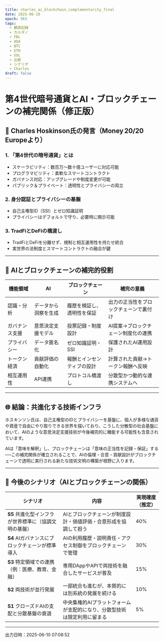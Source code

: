 ```yaml
---
title: charles_ai_blockchain_complementarity_final
date: 2025-06-10
epoch: 563
tags:
  - 観測記録
  - カルダノ
  - FBL
  - ADA
  - BTC
  - ETH
  - SOL
  - 比較
  - シナリオ
  - Charles
draft: false
---
```

# 第4世代暗号通貨とAI・ブロックチェーンの補完関係（修正版）
## 🔷 Charles Hoskinson氏の発言（Money 20/20 Europeより）

### 1. 「第4世代の暗号通貨」とは
- スケーラビリティ：数百万〜数十億ユーザーに対応可能
- プログラマビリティ：柔軟なスマートコントラクト
- ガバナンス対応：アップグレードや制度変更が可能
- パブリック＆プライベート：透明性とプライバシーの両立

### 2. 身分認証とプライバシーの基盤
- 自己主権型ID（SSI）とゼロ知識証明
- プライバシーはデフォルトで守り、必要時に開示可能

### 3. TradFiとDeFiの橋渡し
- TradFiとDeFiを分離せず、規制と相互運用性を持たせ統合
- 実世界の法制度とスマートコントラクトの融合が鍵

---

## 🤖 AIとブロックチェーンの補完的役割

| 機能領域 | AI | ブロックチェーン | 補完の意義 |
|----------|----|------------------|------------|
| 認識・分析 | データから洞察を生成 | 履歴を検証し、透明性を保証 | 出力の正当性をブロックチェーンで裏付け |
| ガバナンス支援 | 意思決定支援モデル | 投票記録・制度設計 | AI提案→ブロックチェーン制度化の連携 |
| プライバシー | データ匿名化 | ゼロ知識証明・SSI | 保護されたAI運用設計 |
| トークン経済 | 貢献評価の自動化 | 報酬とインセンティブの設計 | 計算された貢献→トークン報酬へ反映 |
| 相互運用性 | API連携 | プロトコル橋渡し | 分散型かつ動的な連携システムへ |

---

## 🌐 結論：共進化する技術インフラ
ホスキンソン氏は、自己主権型のIDとプライバシーを基盤に、個人が多様な通貨や資産で自由にやり取りできる世界を描いており、こうした分散型の社会基盤において、AIのような意思決定支援技術が今後補完的に機能する可能性も含意されています。

AIは「意味を解釈」し、ブロックチェーンは「意味の正当性を記録・保証」する──この補完関係が確立されることで、AIの倫理・合意・貢献設計がブロックチェーンで透明に実行される新たな技術文明の構築が視野に入ります。

---

## 🔮 今後のシナリオ（AIとブロックチェーンの関係）

| シナリオ | 内容 | 実現確度（推定） |
|----------|------|------------------|
| **S5** 共進化型インフラが世界標準に（協調文明の基盤） | AIとブロックチェーンが制度設計・価値評価・合意形成を協調して担う | 40% |
| **S4** AIガバナンスにブロックチェーンが標準導入 | AIの利用履歴・説明責任・アクセス制御をブロックチェーンで管理 | 30% |
| **S3** 特定領域での連携（例：医療、教育、金融） | 専用DAppやAPIで両技術を融合したサービスが普及 | 15% |
| **S2** 両技術が並行発展 | 一部統合も進むが、本質的には別系統の発展を続ける | 10% |
| **S1** クローズドAIの支配と分散基盤の衰退 | 中央集権的AIプラットフォームが支配的になり、分散型技術は限定利用に留まる | 5% |

---

出力日時：2025-06-10 07:08:52
